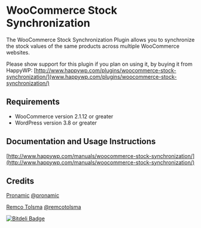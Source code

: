 # WooCommerce Stock Synchronization

The WooCommerce Stock Synchronization Plugin allows you to synchronize the 
stock values of the same products across multiple WooCommerce websites.

Please show support for this plugin if you plan on using it, by buying it 
from HappyWP: 
[http://www.happywp.com/plugins/woocommerce-stock-synchronization/](www.happywp.com/plugins/woocommerce-stock-synchronization/)


## Requirements

*	WooCommerce version 2.1.12 or greater
*	WordPress version 3.8 or greater


## Documentation and Usage Instructions

[http://www.happywp.com/manuals/woocommerce-stock-synchronization/](http://www.happywp.com/manuals/woocommerce-stock-synchronization/)


## Credits

[Pronamic](http://www.pronamic.nl/) [@pronamic](http://twitter.com/pronamic)

[Remco Tolsma](http://www.remcotolsma.nl/) [@remcotolsma](http://twitter.com/remcotolsma)

[![Bitdeli Badge](https://d2weczhvl823v0.cloudfront.net/pronamic/wp-woocommerce-stock-synchronization/trend.png)](https://bitdeli.com/free "Bitdeli Badge")
